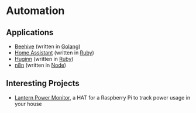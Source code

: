 # Automation

## Applications

- [Beehive](https://github.com/muesli/beehive) (written in
  [Golang](/programming/languages/golang.md))
- [Home Assistant](/devops/home-assistant.md) (written in
  [Ruby](programming/languages/ruby.md))
- [Huginn](https://github.com/huginn/huginn/) (written in
  [Ruby](programming/languages/ruby.md))
- [n8n](http://n8n.io/) (written in [Node](programming/languages/node.md))

## Interesting Projects

- [Lantern Power Monitor](https://lanternpowermonitor.com/), a HAT for a
  Raspberry Pi to track power usage in your house
